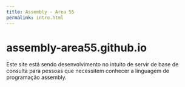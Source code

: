 ```yaml
---
title: Assembly - Area 55
permalink: intro.html
---
```

# assembly-area55.github.io

Este site está sendo desenvolvimento no intuito de servir de base de consulta para pessoas que necessitem conhecer a linguagem de programação assembly.

